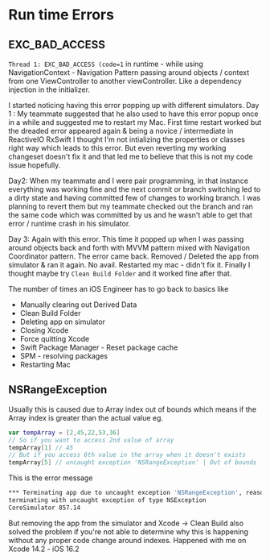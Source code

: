 # Run time Errors


## EXC_BAD_ACCESS

`Thread 1: EXC_BAD_ACCESS (code=1` in runtime - while using NavigationContext - Navigation Pattern passing around objects / context from one ViewController to another viewController. Like a dependency injection in the initializer.

I started noticing having this error popping up with different simulators.
Day 1 : 
My teammate suggested that he also used to have this error popup once in a while and suggested me to restart my Mac.
First time restart worked but the dreaded error appeared again & being a novice / intermediate in ReactiveIO RxSwift I thought I'm not intializing the properties or classes right way which leads to this error.
But even reverting my working changeset doesn't fix it and that led me to believe that this is not my code issue hopefully.

Day2:
When my teammate and I were pair programming, in that instance everything was working fine and the next commit or branch switching led to a dirty state and having committed few of changes to working branch. I was planning to revert them but my teammate checked out the branch and ran the same code which was committed by us and he wasn't able to get that error / runtime crash in his simulator.

Day 3: 
Again with this error. This time it popped up when I was passing around objects back and forth with MVVM pattern mixed with Navigation Coordinator pattern.
The error came back. Removed / Deleted the app from simulator & ran it again.
No avail.
Restarted my mac - didn't fix it.
Finally I thought maybe try `Clean Build Folder` and it worked fine after that.

The number of times an iOS Engineer has to go back to basics like 
- Manually clearing out Derived Data
- Clean Build Folder
- Deleting app on simulator
- Closing Xcode
- Force quitting Xcode
- Swift Package Manager - Reset package cache
- SPM - resolving packages
- Restarting Mac



## NSRangeException

Usually this is caused due to Array index out of bounds which means if the Array index is greater than the actual value
eg. 
```swift
var tempArray = [2,45,22,53,36]
// So if you want to access 2nd value of array
tempArray[1] // 45
// But if you access 6th value in the array when it doesn't exists
tempArray[5] // uncaught exception 'NSRangeException' | Out of bounds
```

This is the error message
```sh
*** Terminating app due to uncaught exception 'NSRangeException', reason: 'NSMutableRLEArray replaceObjectsInRange:withObject:length:: Out of bounds'
terminating with uncaught exception of type NSException
CoreSimulator 857.14
```

But removing the app from the simulator and Xcode -> Clean Build also solved the problem if you're not able to determine why this is happening without any proper code change around indexes. Happened with me on Xcode 14.2 - iOS 16.2



